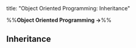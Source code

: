 <frontmatter>
title: "Object Oriented Programming: Inheritance"
</frontmatter>

<link rel="stylesheet" href="{{baseUrl}}/css/textbook.css">

<div class="website-content" id="all">

%%**Object Oriented Programming →**%%

<div id="title">

## Inheritance
</div>
<div id="main">

<include src="what/embed.md" boilerplate  />
<include src="overriding/embed.md" boilerplate  />
<include src="overloading/embed.md" boilerplate  />
<include src="interfaces/embed.md" boilerplate  />
<include src="abstractClasses/embed.md" boilerplate  />
<include src="dynamicAndStaticBinding/embed.md" boilerplate  />
<include src="substitutability/embed.md" boilerplate  />

</div>

</div>
